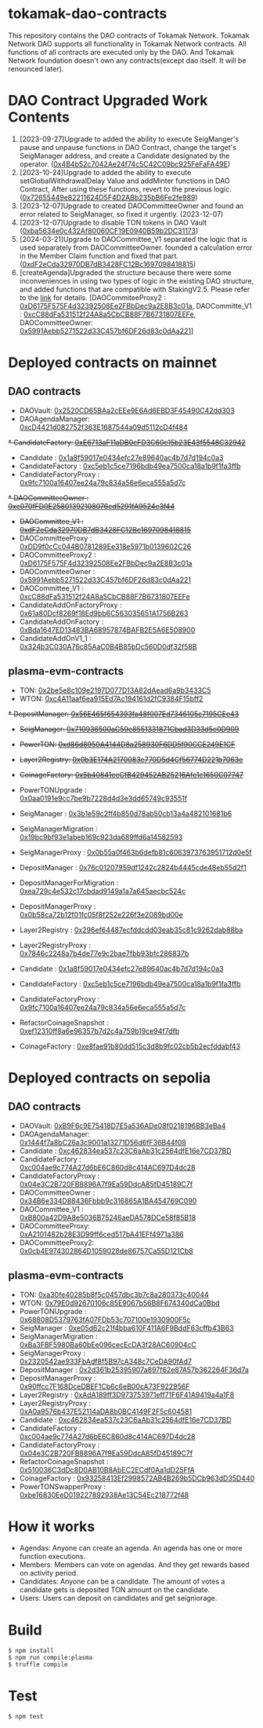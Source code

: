 # tokamak-dao-contracts

This repository contains the DAO contracts of Tokamak Network. Tokamak Network DAO supports all functionality in Tokamak Network contracts. All functions of all contracts are executed only by the DAO. And Tokamak Network foundation doesn't own any contracts(except dao itself. It will be renounced later).

# DAO Contract Upgraded Work Contents

1. [2023-09-27]Upgrade to added the ability to execute SeigManger's pause and unpause functions in DAO Contract, change the target's SeigManager address, and create a Candidate designated by the operator. ([0x4B4b52c7042Ae24f74c5C42C09bc925FeFaFA49E](https://etherscan.io/address/0x4B4b52c7042Ae24f74c5C42C09bc925FeFaFA49E)) 
2. [2023-10-24]Upgrade to added the ability to execute setGlobalWithdrawalDelay Value and addMinter functions in DAO Contract, After using these functions, revert to the previous logic. ([0x72655449e82211624D5F4D2ABb235bB6Fe2fe989](https://etherscan.io/address/0x72655449e82211624D5F4D2ABb235bB6Fe2fe989)) 
3. [2023-12-07]Upgrade to created DAOCommitteeOwner and found an error related to SeigManager, so fixed it urgently. (2023-12-07)
4. [2023-12-07]Upgrade to disable TON tokens in DAO Vault ([0xba5634e0c432Af80060CF19E0940B59b2DC31173](https://etherscan.io/address/0xba5634e0c432Af80060CF19E0940B59b2DC31173))
5. [2024-03-21]Upgrade to DAOCommittee_V1 separated the logic that is used separately from DAOCommitteeOwner. founded a calculation error in the Member Claim function and fixed that part. ([0xdF2eCda32970DB7dB3428FC12Bc1697098418815](https://etherscan.io/address/0xdF2eCda32970DB7dB3428FC12Bc1697098418815)) 
6. [createAgenda]Upgraded the structure because there were some inconveniences in using two types of logic in the existing DAO structure, and added functions that are compatible with StakingV2.5. Please refer to the [link](https://github.com/tokamak-network/ton-staking-v2/blob/mainnet-agenda-test/doc/en/dao-upgraded-en.md) for details. [DAOCommiteeProxy2 : [0xD6175F575F4d32392508Ee2FBbDec9a2E8B3c01a](https://etherscan.io/address/0xD6175F575F4d32392508Ee2FBbDec9a2E8B3c01a), DAOCommitte_V1 : [0xcC88dFa531512f24A8a5CbCB88F7B6731807EEFe](https://etherscan.io/address/0x5991aebb5271522d33c457bf6df26d83c0daa221), DAOCommitteeOwner: [0x5991Aebb5271522d33C457bf6DF26d83c0dAa221](https://etherscan.io/address/0x5991Aebb5271522d33C457bf6DF26d83c0dAa221)]


# Deployed contracts on mainnet

## DAO contracts

* DAOVault: [0x2520CD65BAa2cEEe9E6Ad6EBD3F45490C42dd303](https://etherscan.io/address/0x2520CD65BAa2cEEe9E6Ad6EBD3F45490C42dd303)
* DAOAgendaManager: [0xcD4421d082752f363E1687544a09d5112cD4f484](https://etherscan.io/address/0xcD4421d082752f363E1687544a09d5112cD4f484)

<s> * CandidateFactory: [0xE6713aF11aDB0cFD3C60e15b23E43f5548C32942](https://etherscan.io/address/0xE6713aF11aDB0cFD3C60e15b23E43f5548C32942)</s>
* Candidate : [0x1a8f59017e0434efc27e89640ac4b7d7d194c0a3](https://etherscan.io/address/0x1a8f59017e0434efc27e89640ac4b7d7d194c0a3)
* CandidateFactory : [0xc5eb1c5ce7196bdb49ea7500ca18a1b9f1fa3ffb](https://etherscan.io/address/0xc5eb1c5ce7196bdb49ea7500ca18a1b9f1fa3ffb)
* CandidateFactoryProxy : [0x9fc7100a16407ee24a79c834a56e6eca555a5d7c](https://etherscan.io/address/0x9fc7100a16407ee24a79c834a56e6eca555a5d7c)
  
<s> * DAOCommitteeOwner : [0xe070fFD0E25801392108076ed5291fA9524c3f44](https://etherscan.io/address/0xe070fFD0E25801392108076ed5291fA9524c3f44)
* DAOCommittee_V1 : [0xdF2eCda32970DB7dB3428FC12Bc1697098418815](https://etherscan.io/address/0xdF2eCda32970DB7dB3428FC12Bc1697098418815) </s>
* DAOCommitteeProxy : [0xDD9f0cCc044B0781289Ee318e5971b0139602C26](https://etherscan.io/address/0xDD9f0cCc044B0781289Ee318e5971b0139602C26)
* DAOCommitteeProxy2 : [0xD6175F575F4d32392508Ee2FBbDec9a2E8B3c01a](https://etherscan.io/address/0xD6175F575F4d32392508Ee2FBbDec9a2E8B3c01a)
* DAOCommitteeOwner : [0x5991Aebb5271522d33C457bf6DF26d83c0dAa221](https://etherscan.io/address/0x5991Aebb5271522d33C457bf6DF26d83c0dAa221)
* DAOCommittee_V1 : [0xcC88dFa531512f24A8a5CbCB88F7B6731807EEFe](https://etherscan.io/address/0xcC88dFa531512f24A8a5CbCB88F7B6731807EEFe)
* CandidateAddOnFactoryProxy : [0x61a80Dcf8269f18Ed9bb6C563035651A1756B263](https://etherscan.io/address/0x61a80Dcf8269f18Ed9bb6C563035651A1756B263)
* CandidateAddOnFactory : [0xBda1647ED13483BA68957874BAFB2E5A6E508900](https://etherscan.io/address/0xBda1647ED13483BA68957874BAFB2E5A6E508900)
* CandidateAddOnV1_1 : [0x324b3C030A76c85AaC0B4B85bDc560D0df32f58B](https://etherscan.io/address/0x324b3C030A76c85AaC0B4B85bDc560D0df32f58B)

## plasma-evm-contracts

* TON: [0x2be5e8c109e2197D077D13A82dAead6a9b3433C5](https://etherscan.io/address/0x2be5e8c109e2197D077D13A82dAead6a9b3433C5)
* WTON: [0xc4A11aaf6ea915Ed7Ac194161d2fC9384F15bff2](https://etherscan.io/address/0xc4A11aaf6ea915Ed7Ac194161d2fC9384F15bff2)

<s> * DepositManager: [0x56E465f654393fa48f007Ed7346105c7195CEe43](https://etherscan.io/address/0x56E465f654393fa48f007Ed7346105c7195CEe43)
* SeigManager: [0x710936500aC59e8551331871Cbad3D33d5e0D909](https://etherscan.io/address/0x710936500aC59e8551331871Cbad3D33d5e0D909)
* PowerTON: [0xd86d8950A4144D8a258930F6DD5f90CCE249E1CF](https://etherscan.io/address/0xd86d8950A4144D8a258930F6DD5f90CCE249E1CF)
* Layer2Registry: [0x0b3E174A2170083e770D5d4Cf56774D221b7063e](https://etherscan.io/address/0x0b3E174A2170083e770D5d4Cf56774D221b7063e)
* CoinageFactory: [0x5b40841eeCfB429452AB25216Afc1e1650C07747](https://etherscan.io/address/0x5b40841eeCfB429452AB25216Afc1e1650C07747)</s>

* PowerTONUpgrade : [0x0aa0191e9cc7be9b7228d4d3e3dd65749c93551f](https://etherscan.io/address/0x0aa0191e9cc7be9b7228d4d3e3dd65749c93551f)
* SeigManager : [0x3b1e59c2ff4b850d78ab50cb13a4a482101681b6](https://etherscan.io/address/0x3b1e59c2ff4b850d78ab50cb13a4a482101681b6)
* SeigManagerMigration : [0x19bc9bf93e1abeb169c923da689ffd6a14582593](https://etherscan.io/address/)
* SeigManagerProxy : [0x0b55a0f463b6defb81c6063973763951712d0e5f](https://etherscan.io/address/0x0b55a0f463b6defb81c6063973763951712d0e5f)
* DepositManager : [0x76c01207959df1242c2824b4445cde48eb55d2f1](https://etherscan.io/address/0x76c01207959df1242c2824b4445cde48eb55d2f1)
* DepositManagerForMigration : [0xea729c4e532c17cbdad9149a1a7a645aecbc524c](https://etherscan.io/address/0xea729c4e532c17cbdad9149a1a7a645aecbc524c)
* DepositManagerProxy : [0x0b58ca72b12f01fc05f8f252e226f3e2089bd00e](https://etherscan.io/address/0x0b58ca72b12f01fc05f8f252e226f3e2089bd00e)
* Layer2Registry : [0x296ef64487ecfddcdd03eab35c81c9262dab88ba](https://etherscan.io/address/0x296ef64487ecfddcdd03eab35c81c9262dab88ba)
* Layer2RegistryProxy : [0x7846c2248a7b4de77e9c2bae7fbb93bfc286837b](https://etherscan.io/address/0x7846c2248a7b4de77e9c2bae7fbb93bfc286837b)
* Candidate : [0x1a8f59017e0434efc27e89640ac4b7d7d194c0a3](https://etherscan.io/address/0x1a8f59017e0434efc27e89640ac4b7d7d194c0a3)
* CandidateFactory : [0xc5eb1c5ce7196bdb49ea7500ca18a1b9f1fa3ffb](https://etherscan.io/address/0xc5eb1c5ce7196bdb49ea7500ca18a1b9f1fa3ffb)
* CandidateFactoryProxy : [0x9fc7100a16407ee24a79c834a56e6eca555a5d7c](https://etherscan.io/address/0x9fc7100a16407ee24a79c834a56e6eca555a5d7c)
* RefactorCoinageSnapshot : [0xef12310ff8a6e96357b7d2c4a759b19ce94f7dfb](https://etherscan.io/address/0xef12310ff8a6e96357b7d2c4a759b19ce94f7dfb)
* CoinageFactory : [0xe8fae91b80dd515c3d8b9fc02cb5b2ecfddabf43](https://etherscan.io/address/0xe8fae91b80dd515c3d8b9fc02cb5b2ecfddabf43)

# Deployed contracts on sepolia

## DAO contracts
* DAOVault: [0xB9F6c9E75418D7E5a536ADe08f0218196BB3eBa4](https://sepolia.etherscan.io/address/0xB9F6c9E75418D7E5a536ADe08f0218196BB3eBa4)
* DAOAgendaManager: [0x1444f7a8bC26a3c9001a13271D56d6fF36B44f08](https://sepolia.etherscan.io/address/0x1444f7a8bC26a3c9001a13271D56d6fF36B44f08)
* Candidate : [0xc462834ea537c23C6aAb31c2564dfE16e7CD37BD](https://sepolia.etherscan.io/address/0xc462834ea537c23C6aAb31c2564dfE16e7CD37BD)
* CandidateFactory : [0xc004ae9c774A27d6bE6C860d8c414AC697D4dc28](https://sepolia.etherscan.io/address/0xc004ae9c774A27d6bE6C860d8c414AC697D4dc28)
* CandidateFactoryProxy : [0x04e3C2B720FB8896A7f9Ea59DdcA85fD45189C7f](https://sepolia.etherscan.io/address/0x04e3C2B720FB8896A7f9Ea59DdcA85fD45189C7f)
* DAOCommitteeOwner : [0x34B6e334D88436Fbbb9c316865A1BA454769C090](https://sepolia.etherscan.io/address/0x34B6e334D88436Fbbb9c316865A1BA454769C090)
* DAOCommittee_V1 : [0xB800a42D9A8e5036B75246aeDA578DCe58f85B18](https://sepolia.etherscan.io/address/0xB800a42D9A8e5036B75246aeDA578DCe58f85B18)
* DAOCommitteeProxy: [0xA2101482b28E3D99ff6ced517bA41EFf4971a386](https://sepolia.etherscan.io/address/0xA2101482b28E3D99ff6ced517bA41EFf4971a386)
* DAOCommitteeProxy2: [0x0cb4E974302864D1059028de86757Ca55D121Cb8](https://sepolia.etherscan.io/address/0x0cb4E974302864D1059028de86757Ca55D121Cb8)

## plasma-evm-contracts

* TON: [0xa30fe40285b8f5c0457dbc3b7c8a280373c40044](https://sepolia.etherscan.io/address/0xa30fe40285b8f5c0457dbc3b7c8a280373c40044)
* WTON: [0x79E0d92670106c85E9067b56B8F674340dCa0Bbd](https://sepolia.etherscan.io/address/0x79e0d92670106c85e9067b56b8f674340dca0bbd)
* PowerTONUpgrade : [0x68808D5379763fA07FDb53c707100e1930900F5c](https://sepolia.etherscan.io/address/0x68808D5379763fA07FDb53c707100e1930900F5c)
* SeigManager : [0xe05d62c21f4bba610F411A6F9BddF63cffb43B63](https://sepolia.etherscan.io/address/0xe05d62c21f4bba610F411A6F9BddF63cffb43B63)
* SeigManagerMigration : [0xBa3FBF5980Ba60bEe096cecEcDA3f28AC60904cC](https://sepolia.etherscan.io/address/0xBa3FBF5980Ba60bEe096cecEcDA3f28AC60904cC)
* SeigManagerProxy : [0x2320542ae933FbAdf8f5B97cA348c7CeDA90fAd7](https://sepolia.etherscan.io/address/0x2320542ae933FbAdf8f5B97cA348c7CeDA90fAd7)
* DepositManager : [0x2d361b25395907a897f62e87A57b362264F36d7a](https://sepolia.etherscan.io/address/0x2d361b25395907a897f62e87A57b362264F36d7a)
* DepositManagerProxy : [0x90ffcc7F168DceDBEF1Cb6c6eB00cA73F922956F](https://sepolia.etherscan.io/address/0x90ffcc7F168DceDBEF1Cb6c6eB00cA73F922956F)
* Layer2Registry : [0xAdA189ff3D973753971eff71F6F41A9419a4a1F8](https://sepolia.etherscan.io/address/0xAdA189ff3D973753971eff71F6F41A9419a4a1F8)
* Layer2RegistryProxy : [0xA0a9576b437E52114aDA8b0BC4149F2F5c604581](https://sepolia.etherscan.io/address/0xA0a9576b437E52114aDA8b0BC4149F2F5c604581)
* Candidate : [0xc462834ea537c23C6aAb31c2564dfE16e7CD37BD](https://sepolia.etherscan.io/address/0xc462834ea537c23C6aAb31c2564dfE16e7CD37BD)
* CandidateFactory : [0xc004ae9c774A27d6bE6C860d8c414AC697D4dc28](https://sepolia.etherscan.io/address/0xc004ae9c774A27d6bE6C860d8c414AC697D4dc28)
* CandidateFactoryProxy : [0x04e3C2B720FB8896A7f9Ea59DdcA85fD45189C7f](https://sepolia.etherscan.io/address/0x04e3C2B720FB8896A7f9Ea59DdcA85fD45189C7f)
* RefactorCoinageSnapshot : [0x510036C3dDc8D0AB10B8AbEC2ECdf0Aa1dD25FfA](https://sepolia.etherscan.io/address/0x510036C3dDc8D0AB10B8AbEC2ECdf0Aa1dD25FfA)
* CoinageFactory : [0x93258413Ef2998572AB4B269b5DCb963dD35D440](https://sepolia.etherscan.io/address/0x93258413Ef2998572AB4B269b5DCb963dD35D440)
* PowerTONSwapperProxy : [0xbe16830EeD019227892938Ae13C54Ec218772f48](https://sepolia.etherscan.io/address/0xbe16830EeD019227892938Ae13C54Ec218772f48)


# How it works

* Agendas: Anyone can create an agenda. An agenda has one or more function executions.
* Members: Members can vote on agendas. And they get rewards based on activity period.
* Candidates: Anyone can be a candidate. The amount of votes a candidate gets is deposited TON amount on the candidate.
* Users: Users can deposit on candidates and get seigniorage.

# Build

```
$ npm install
$ npm run compile:plasma
$ truffle compile
```

# Test

```
$ npm test
```
